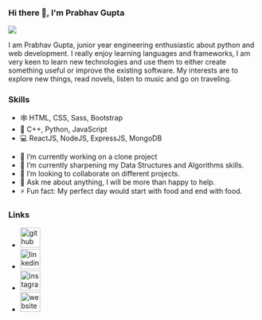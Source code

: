 ### Hi there 👋, I'm Prabhav Gupta
![](https://media-exp1.licdn.com/dms/image/C4E16AQGk_bN3mT-mxw/profile-displaybackgroundimage-shrink_350_1400/0/1643570611792?e=1652313600&v=beta&t=O2IF8_dQVHC3Y-gaKQJ8_4FkkQkjmhrItcIEtDUhC2s)

I am Prabhav Gupta, junior year engineering enthusiastic about python and web development. I really enjoy learning languages and frameworks, I am very keen to learn new technologies and use them to either create something useful or improve the existing software. My interests are to explore new things, read novels, listen to music and go on traveling.

### Skills
* 🕸️ HTML, CSS, Sass, Bootstrap
* 📱 C++, Python, JavaScript
* 💻 ReactJS, NodeJS, ExpressJS, MongoDB

- 🔭 I’m currently working on a clone project 
- 🌱 I’m currently sharpening my Data Structures and Algorithms skills. 
- 👯 I’m looking to collaborate on different projects. 
- 💬 Ask me about anything, I will be more than happy to help. 
- ⚡ Fun fact: My perfect day would start with food and end with food. 

### Links
* [<img src='https://github.githubassets.com/images/modules/logos_page/Octocat.png' alt='github' height='40'>](https://github.com/https://github.com/PrabhavGupta5)
* [<img src='https://pngimg.com/uploads/linkedIn/linkedIn_PNG39.png' alt='linkedin' height='40'>](https://www.linkedin.com/in/gupta-prabhav/) 
* [<img src='https://icon-library.com/images/new-instagram-icon-png/new-instagram-icon-png-6.jpg' alt='instagram' height='40'>](https://www.instagram.com/https://www.instagram.com/prabhav_gupta_//)  
* [<img src='https://thumbs.dreamstime.com/b/website-icon-blue-black-colors-vector-illustration-website-icon-blue-black-colors-vector-146248329.jpg' alt='website' height='40'>](https://prabhavgupta5.github.io/)  

